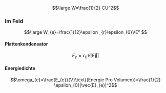 $$\large
W=\frac{1}{2} CU^2$$
### Im Feld
$$\large
W_{e}=\frac{1}{2}\epsilon _{r}\epsilon_{0}VE²
$$
#### Plattenkondensator
$$
E_{e}= \epsilon_{0}V|\vec{E}|
$$
#### Energiedichte
$$\omega_{e}=\frac{E_{e}}{V}\text{(Energie Pro Volumen)}=\frac{1}{2} \epsilon_{0}|\vec{E}_{e}|^2$$